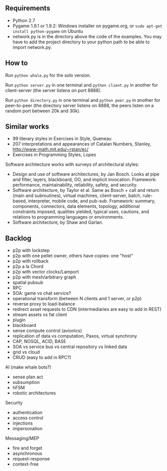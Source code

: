 Requirements
-----

- Python 2.7
- Pygame 1.9.1 or 1.9.2: Windows installer on pygame.org, or `sudo apt-get install python-pygame` on Ubuntu
- network.py is in the directory above the code of the examples. You may have to add the project directory to your python path to be able to import network.py.


How to
----

Run `python whale.py` for the solo version.

Run `python server.py` in one terminal and `python client.py` in another for client-server (the server listens on port 8888).

Run `python directory.py` in one terminal and `python peer.py` in another for peer-to-peer (the directory server listens on 8888, the peers listen on a random port between 20k and 30k).


Similar works
----

- 99 literary styles in Exercises in Style, Queneau
- 207 interpretations and appearances of Catalan Numbers, Stanley, http://www-math.mit.edu/~rstan/ec/
- Exercises in Programming Styles, Lopes

Software architecture works with surveys of architectural styles:
- Design and use of software architectures, by Jan Bosch. Looks at pipe and filter, layers, blackboard, OO, and implicit invocation. Framework: performance, maintainability, reliability, safety, and security.
- Software architecture, by Taylor et al. Same as Bosch + call and return (main and subroutines), virtual machines, client-server, batch, rule-based, interpreter, mobile code, and pub-sub. Framework: summary, components, connectors, data elements, topology, additional constraints imposed, qualities yielded, typical uses, cautions, and relations to programming languages or environments.
- Software architecture, by Shaw and Garlan.


Backlog
----

- p2p with lockstep
- p2p with one pellet owner, others have copies: one "host"
- p2p with rollback
- p2p a la Chord
- p2p with vector clocks/Lamport
- p2p with mesh/arbitrary graph
- spatial pubsub
- RPC
- SOA: game vs chat service?
- operational transform (between N clients and 1 server, or p2p)
- reverse proxy to load-balance 
- redirect asset requests to CDN (intermediaries are easy to add in REST)
- stream assets vs fat client
- plugin
- blackboard
- sense compute control (avionics)
- replication of data vs computation, Paxos, virtual synchrony
- CAP, NOSQL, ACID, BASE
- SOA vs service bus vs central repository vs linked data 
- grid vs cloud
- CRUD (easy to add in RPC?)

AI (make whale bots?)
- sense plan act
- subsumption
- hFSM
- robotic architectures

Security
- authentication
- access control
- injections
- impersonation

Messaging/MEP
- fire and forget
- asynchronous
- request-response
- context-free
